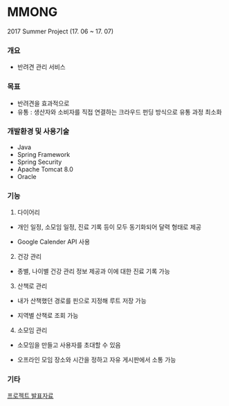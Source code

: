 # MMONG

2017 Summer Project (17. 06 ~ 17. 07)

### 개요
- 반려견 관리 서비스


### 목표 
- 반려견을 효과적으로 
- 유통 : 생산자와 소비자를 직접 연결하는 크라우드 펀딩 방식으로 유통 과정 최소화 


### 개발환경 및 사용기술
- Java
- Spring Framework
- Spring Security
- Apache Tomcat 8.0
- Oracle


### 기능
1) 다이어리

- 개인 일정, 소모임 일정, 진료 기록 등이 모두 동기화되어 달력 형태로 제공

- Google Calender API 사용 


2) 건강 관리

- 종별, 나이별 건강 관리 정보 제공과 이에 대한 진료 기록 가능


3) 산책로 관리

- 내가 산책했던 경로를 핀으로 지정해 루트 저장 가능

- 지역별 산책로 조회 가능


4) 소모임 관리

- 소모임을 만들고 사용자를 초대할 수 있음

- 오프라인 모임 장소와 시간을 정하고 자유 게시판에서 소통 가능 



### 기타

[프로젝트 발표자료](https://drive.google.com/file/d/1EmitJXEnCNFs1-aeIh9PCGaoBZDQf1Yh/view?usp=sharing)


